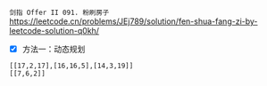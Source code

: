 
`剑指 Offer II 091. 粉刷房子` https://leetcode.cn/problems/JEj789/solution/fen-shua-fang-zi-by-leetcode-solution-q0kh/
- [x] 方法一：动态规划

```
[[17,2,17],[16,16,5],[14,3,19]]
[[7,6,2]]
```
